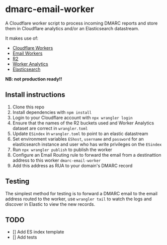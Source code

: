 # dmarc-email-worker

A Cloudflare worker script to process incoming DMARC reports and store them in Cloudflare analytics and/or an Elasticsearch datastream.

It makes use of:

- [Cloudflare Workers](https://workers.cloudflare.com/)
- [Email Workers](https://developers.cloudflare.com/email-routing/email-workers/)
- [R2](https://developers.cloudflare.com/r2/)
- [Worker Analytics](https://developers.cloudflare.com/workers/analytics/)
- [Elasticsearch](https://elastic.co/)

**NB: not production ready!!**

## Install instructions

1. Clone this repo
1. Install dependencies with `npm install`
1. Login to your Cloudflare account with `npx wrangler login`
1. Ensure that the names of the R2 buckets used and Worker Analytics dataset are correct in `wrangler.toml`
1. Update `ESindex` in `wrangler.toml` to point to an elastic datastream
1. Set environment variables `EShost`, `username` and `password` for an elasticsearch instance and user who has write privileges on the `ESindex`
1. Run `npx wrangler publish` to publish the worker
1. Configure an Email Routing rule to forward the email from a destinattion address to this worker `dmarc-email-worker`
1. Add this address as RUA to your domain's DMARC record

## Testing

The simplest method for testing is to forward a DMARC email to the email address routed to the worker, use `wrangler tail` to watch the logs and discover in Elastic to view the new records.

## TODO

- [] Add ES index template
- [] Add tests
